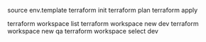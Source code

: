 source env.template
terraform init
terraform plan
terraform apply


terraform workspace list
terraform workspace new dev
terraform workspace new qa
terraform workspace select dev
